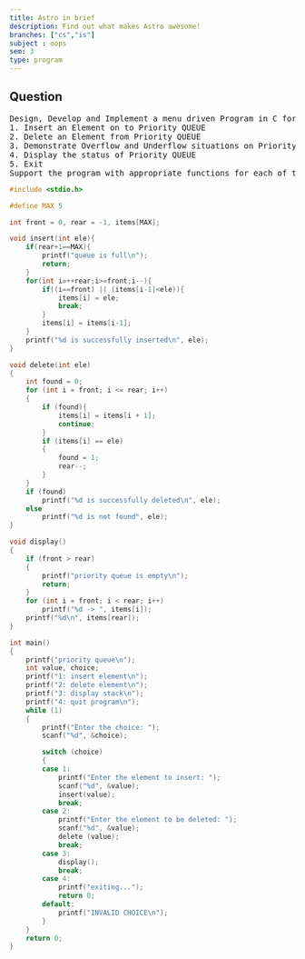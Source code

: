 ```yaml
---
title: Astro in brief
description: Find out what makes Astro awesome!
branches: ["cs","is"]
subject : oops
sem: 3
type: program
---
```


## Question

<pre>
Design, Develop and Implement a menu driven Program in C for the following operations on Priority QUEUE of Characters (Array Implementation of Queue with maximum size MAX)
1. Insert an Element on to Priority QUEUE
2. Delete an Element from Priority QUEUE
3. Demonstrate Overflow and Underflow situations on Priority QUEUE
4. Display the status of Priority QUEUE
5. Exit
Support the program with appropriate functions for each of the above operations
</pre>

```c
#include <stdio.h>

#define MAX 5

int front = 0, rear = -1, items[MAX];

void insert(int ele){
	if(rear+1==MAX){
		printf("queue is full\n");
		return;
	}
	for(int i=++rear;i>=front;i--){
		if((i==front) || (items[i-1]<ele)){
			items[i] = ele;
			break;
		}
		items[i] = items[i-1];
	}
	printf("%d is successfully inserted\n", ele);
}

void delete(int ele)
{
	int found = 0;
	for (int i = front; i <= rear; i++)
	{
        if (found){
            items[i] = items[i + 1];
            continue;
        }
		if (items[i] == ele)
		{
			found = 1;
			rear--;
		}
	}
	if (found)
		printf("%d is successfully deleted\n", ele);
	else
		printf("%d is not found", ele);
}

void display()
{
	if (front > rear)
	{
		printf("priority queue is empty\n");
		return;
	}
	for (int i = front; i < rear; i++)
		printf("%d -> ", items[i]);
	printf("%d\n", items[rear]);
}

int main()
{
	printf("priority queue\n");
	int value, choice;
	printf("1: insert element\n");
	printf("2: delete element\n");
	printf("3: display stack\n");
	printf("4: quit program\n");
	while (1)
	{
		printf("Enter the choice: ");
		scanf("%d", &choice);

		switch (choice)
		{
		case 1:
			printf("Enter the element to insert: ");
			scanf("%d", &value);
			insert(value);
			break;
		case 2:
			printf("Enter the element to be deleted: ");
			scanf("%d", &value);
			delete (value);
			break;
		case 3:
			display();
			break;
		case 4:
			printf("exiting...");
			return 0;
		default:
			printf("INVALID CHOICE\n");
		}
	}
	return 0;
}

```